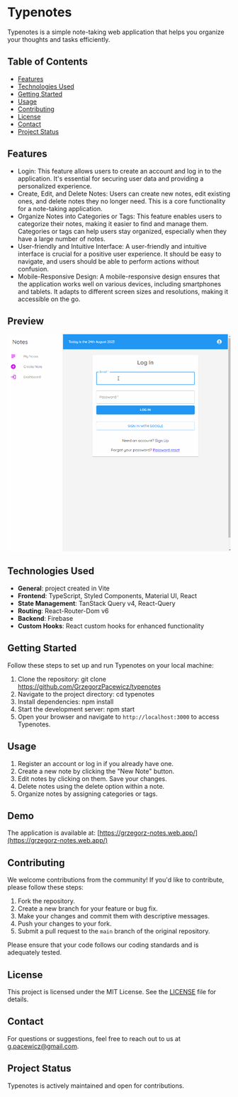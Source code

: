 # Typenotes

Typenotes is a simple note-taking web application that helps you organize your thoughts and tasks efficiently.

## Table of Contents

- [Features](#features)
- [Technologies Used](#technologies-used)
- [Getting Started](#getting-started)
- [Usage](#usage)
- [Contributing](#contributing)
- [License](#license)
- [Contact](#contact)
- [Project Status](#project-status)

## Features

- Login: This feature allows users to create an account and log in to the application. It's essential for securing user data and providing a personalized experience.
- Create, Edit, and Delete Notes: Users can create new notes, edit existing ones, and delete notes they no longer need. This is a core functionality for a note-taking application.
- Organize Notes into Categories or Tags: This feature enables users to categorize their notes, making it easier to find and manage them. Categories or tags can help users stay organized, especially when they have a large number of notes.
- User-friendly and Intuitive Interface: A user-friendly and intuitive interface is crucial for a positive user experience. It should be easy to navigate, and users should be able to perform actions without confusion.
- Mobile-Responsive Design: A mobile-responsive design ensures that the application works well on various devices, including smartphones and tablets. It adapts to different screen sizes and resolutions, making it accessible on the go.

## Preview

![Preview](preview.gif)

## Technologies Used

- **General**: project created in Vite
- **Frontend**: TypeScript, Styled Components, Material UI, React
- **State Management**: TanStack Query v4, React-Query
- **Routing**: React-Router-Dom v6
- **Backend**: Firebase
- **Custom Hooks**: React custom hooks for enhanced functionality

## Getting Started

Follow these steps to set up and run Typenotes on your local machine:

1. Clone the repository: git clone https://github.com/GrzegorzPacewicz/typenotes
2. Navigate to the project directory: cd typenotes
3. Install dependencies: npm install
4. Start the development server: npm start
5. Open your browser and navigate to `http://localhost:3000` to access Typenotes.

## Usage

1. Register an account or log in if you already have one.
2. Create a new note by clicking the "New Note" button.
3. Edit notes by clicking on them. Save your changes.
4. Delete notes using the delete option within a note.
5. Organize notes by assigning categories or tags.

## Demo

The application is available at: [https://grzegorz-notes.web.app/](https://grzegorz-notes.web.app/)

## Contributing

We welcome contributions from the community! If you'd like to contribute, please follow these steps:

1. Fork the repository.
2. Create a new branch for your feature or bug fix.
3. Make your changes and commit them with descriptive messages.
4. Push your changes to your fork.
5. Submit a pull request to the `main` branch of the original repository.

Please ensure that your code follows our coding standards and is adequately tested.

## License

This project is licensed under the MIT License. See the [LICENSE](https://opensource.org/license/mit/) file for details.

## Contact

For questions or suggestions, feel free to reach out to us at g.pacewicz@gmail.com.

## Project Status

Typenotes is actively maintained and open for contributions.
